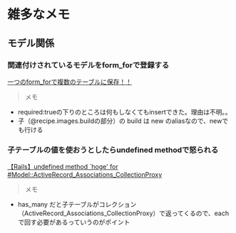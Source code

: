 # 雑多なメモ

## モデル関係

### 関連付けされているモデルをform_forで登録する

[一つのform_forで複数のテーブルに保存！！](https://qiita.com/shinichiro81/items/4edb8af4a64991897d5a)

> メモ
* required:trueの下りのところは何もしなくてもinsertできた。理由は不明。。
* 子（@recipe.images.buildの部分）の build は new のaliasなので、newでも行ける

### 子テーブルの値を使おうとしたらundefined methodで怒られる

[【Rails】undefined method `hoge' for #<Model::ActiveRecord_Associations_CollectionProxy>](https://qiita.com/Hassan/items/94d79bcae2ba033bc829)

> メモ
* has_many だと子テーブルがコレクション（ActiveRecord_Associations_CollectionProxy）で返ってくるので、each で回す必要があるっていうのがポイント
